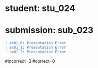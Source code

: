 # student: stu_024
# submission: sub_023

```diff
! ex01_0: Presentation Error
! ex01_1: Presentation Error
! ex01_2: Presentation Error
```
#incorrect=3
#correct=0
